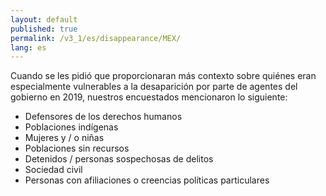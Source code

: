```yaml
---
layout: default
published: true
permalink: /v3_1/es/disappearance/MEX/
lang: es
---
```


Cuando se les pidió que proporcionaran más contexto sobre quiénes eran especialmente vulnerables a la desaparición por parte de agentes del gobierno en 2019, nuestros encuestados mencionaron lo siguiente:

-	Defensores de los derechos humanos
-	Poblaciones indígenas
-	Mujeres y / o niñas
-	Poblaciones sin recursos
-	Detenidos / personas sospechosas de delitos
-	Sociedad civil
-	Personas con afiliaciones o creencias políticas particulares
